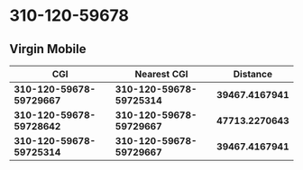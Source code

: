 # 310-120-59678
## Virgin Mobile


| CGI | Nearest CGI | Distance |
|-----|-------------|----------|
| **310-120-59678-59729667** | **310-120-59678-59725314** | **39467.4167941** |
| **310-120-59678-59728642** | **310-120-59678-59729667** | **47713.2270643** |
| **310-120-59678-59725314** | **310-120-59678-59729667** | **39467.4167941** |
